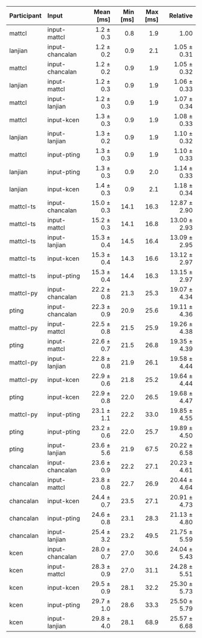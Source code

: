 | Participant | Input | Mean [ms] | Min [ms] | Max [ms] | Relative |
|:---|:---|---:|---:|---:|---:|
| mattcl | input-mattcl | 1.2 ± 0.3 | 0.8 | 1.9 | 1.00 |
| lanjian | input-chancalan | 1.2 ± 0.2 | 0.9 | 2.1 | 1.05 ± 0.31 |
| mattcl | input-chancalan | 1.2 ± 0.2 | 0.9 | 1.9 | 1.05 ± 0.32 |
| lanjian | input-mattcl | 1.2 ± 0.3 | 0.9 | 1.9 | 1.06 ± 0.33 |
| mattcl | input-lanjian | 1.2 ± 0.3 | 0.9 | 1.9 | 1.07 ± 0.34 |
| mattcl | input-kcen | 1.3 ± 0.3 | 0.9 | 1.9 | 1.08 ± 0.33 |
| lanjian | input-lanjian | 1.3 ± 0.2 | 0.9 | 1.9 | 1.10 ± 0.32 |
| mattcl | input-pting | 1.3 ± 0.3 | 0.9 | 1.9 | 1.10 ± 0.33 |
| lanjian | input-pting | 1.3 ± 0.3 | 0.9 | 2.0 | 1.14 ± 0.33 |
| lanjian | input-kcen | 1.4 ± 0.3 | 0.9 | 2.1 | 1.18 ± 0.34 |
| mattcl-ts | input-chancalan | 15.0 ± 0.3 | 14.1 | 16.3 | 12.87 ± 2.90 |
| mattcl-ts | input-mattcl | 15.2 ± 0.3 | 14.1 | 16.8 | 13.00 ± 2.93 |
| mattcl-ts | input-lanjian | 15.3 ± 0.4 | 14.5 | 16.4 | 13.09 ± 2.95 |
| mattcl-ts | input-kcen | 15.3 ± 0.4 | 14.3 | 16.6 | 13.12 ± 2.97 |
| mattcl-ts | input-pting | 15.3 ± 0.4 | 14.4 | 16.3 | 13.15 ± 2.97 |
| mattcl-py | input-chancalan | 22.2 ± 0.8 | 21.3 | 25.3 | 19.07 ± 4.34 |
| pting | input-chancalan | 22.3 ± 0.9 | 20.9 | 25.6 | 19.11 ± 4.36 |
| mattcl-py | input-mattcl | 22.5 ± 0.8 | 21.5 | 25.9 | 19.26 ± 4.38 |
| pting | input-mattcl | 22.6 ± 0.7 | 21.5 | 26.8 | 19.35 ± 4.39 |
| mattcl-py | input-lanjian | 22.8 ± 0.8 | 21.9 | 26.1 | 19.58 ± 4.44 |
| mattcl-py | input-kcen | 22.9 ± 0.6 | 21.8 | 25.2 | 19.64 ± 4.44 |
| pting | input-kcen | 22.9 ± 0.8 | 22.0 | 26.5 | 19.68 ± 4.47 |
| mattcl-py | input-pting | 23.1 ± 1.1 | 22.2 | 33.0 | 19.85 ± 4.55 |
| pting | input-pting | 23.2 ± 0.6 | 22.0 | 25.7 | 19.89 ± 4.50 |
| pting | input-lanjian | 23.6 ± 5.6 | 21.9 | 67.5 | 20.22 ± 6.58 |
| chancalan | input-chancalan | 23.6 ± 0.9 | 22.2 | 27.1 | 20.23 ± 4.61 |
| chancalan | input-mattcl | 23.8 ± 0.8 | 22.7 | 26.9 | 20.44 ± 4.64 |
| chancalan | input-kcen | 24.4 ± 0.7 | 23.5 | 27.1 | 20.91 ± 4.73 |
| chancalan | input-pting | 24.6 ± 0.8 | 23.1 | 28.3 | 21.13 ± 4.80 |
| chancalan | input-lanjian | 25.4 ± 3.2 | 23.2 | 49.5 | 21.75 ± 5.59 |
| kcen | input-chancalan | 28.0 ± 0.7 | 27.0 | 30.6 | 24.04 ± 5.43 |
| kcen | input-mattcl | 28.3 ± 0.9 | 27.0 | 31.1 | 24.28 ± 5.51 |
| kcen | input-kcen | 29.5 ± 0.9 | 28.1 | 32.2 | 25.30 ± 5.73 |
| kcen | input-pting | 29.7 ± 1.0 | 28.6 | 33.3 | 25.50 ± 5.79 |
| kcen | input-lanjian | 29.8 ± 4.0 | 28.1 | 68.9 | 25.57 ± 6.68 |
